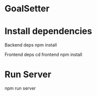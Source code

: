 # GoalSetter
# Install dependencies
 Backend deps
npm install

 Frontend deps
cd frontend
npm install

# Run Server
npm run server

